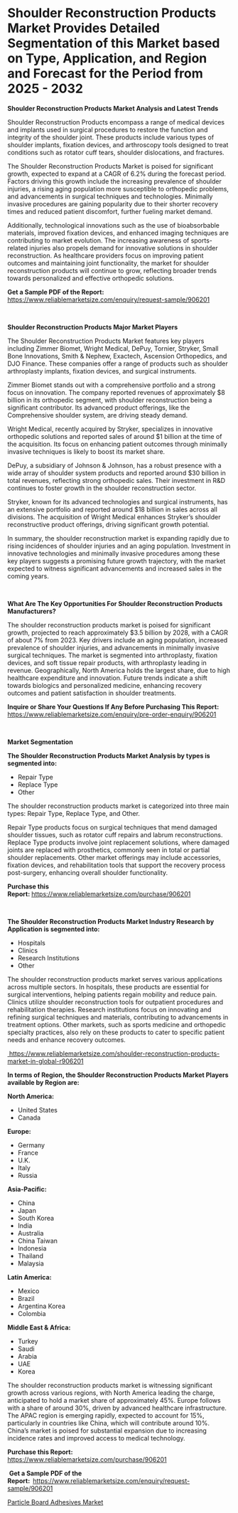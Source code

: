 <p><h1>Shoulder Reconstruction Products Market Provides Detailed Segmentation of this Market based on Type, Application, and Region and Forecast for the Period from 2025 - 2032</h1></p><p><strong>Shoulder Reconstruction Products Market Analysis and Latest Trends</strong></p>
<p><p>Shoulder Reconstruction Products encompass a range of medical devices and implants used in surgical procedures to restore the function and integrity of the shoulder joint. These products include various types of shoulder implants, fixation devices, and arthroscopy tools designed to treat conditions such as rotator cuff tears, shoulder dislocations, and fractures.</p><p>The Shoulder Reconstruction Products Market is poised for significant growth, expected to expand at a CAGR of 6.2% during the forecast period. Factors driving this growth include the increasing prevalence of shoulder injuries, a rising aging population more susceptible to orthopedic problems, and advancements in surgical techniques and technologies. Minimally invasive procedures are gaining popularity due to their shorter recovery times and reduced patient discomfort, further fueling market demand.</p><p>Additionally, technological innovations such as the use of bioabsorbable materials, improved fixation devices, and enhanced imaging techniques are contributing to market evolution. The increasing awareness of sports-related injuries also propels demand for innovative solutions in shoulder reconstruction. As healthcare providers focus on improving patient outcomes and maintaining joint functionality, the market for shoulder reconstruction products will continue to grow, reflecting broader trends towards personalized and effective orthopedic solutions.</p></p>
<p><strong>Get a Sample PDF of the Report:&nbsp;</strong> <a href="https://www.reliablemarketsize.com/enquiry/request-sample/906201?utm_campaign=3563&utm_medium=2&utm_source=Github&utm_content=ia&utm_term=21032025&utm_id=shoulder-reconstruction-products">https://www.reliablemarketsize.com/enquiry/request-sample/906201</a></p>
<p>&nbsp;</p>
<p><strong>Shoulder Reconstruction Products Major Market Players</strong></p>
<p><p>The Shoulder Reconstruction Products Market features key players including Zimmer Biomet, Wright Medical, DePuy, Tornier, Stryker, Small Bone Innovations, Smith & Nephew, Exactech, Ascension Orthopedics, and DJO Finance. These companies offer a range of products such as shoulder arthroplasty implants, fixation devices, and surgical instruments.</p><p>Zimmer Biomet stands out with a comprehensive portfolio and a strong focus on innovation. The company reported revenues of approximately $8 billion in its orthopedic segment, with shoulder reconstruction being a significant contributor. Its advanced product offerings, like the Comprehensive shoulder system, are driving steady demand.</p><p>Wright Medical, recently acquired by Stryker, specializes in innovative orthopedic solutions and reported sales of around $1 billion at the time of the acquisition. Its focus on enhancing patient outcomes through minimally invasive techniques is likely to boost its market share.</p><p>DePuy, a subsidiary of Johnson & Johnson, has a robust presence with a wide array of shoulder system products and reported around $30 billion in total revenues, reflecting strong orthopedic sales. Their investment in R&D continues to foster growth in the shoulder reconstruction sector.</p><p>Stryker, known for its advanced technologies and surgical instruments, has an extensive portfolio and reported around $18 billion in sales across all divisions. The acquisition of Wright Medical enhances Stryker’s shoulder reconstructive product offerings, driving significant growth potential.</p><p>In summary, the shoulder reconstruction market is expanding rapidly due to rising incidences of shoulder injuries and an aging population. Investment in innovative technologies and minimally invasive procedures among these key players suggests a promising future growth trajectory, with the market expected to witness significant advancements and increased sales in the coming years.</p></p>
<p>&nbsp;</p>
<p><strong>What Are The Key Opportunities For Shoulder Reconstruction Products Manufacturers?</strong></p>
<p><p>The shoulder reconstruction products market is poised for significant growth, projected to reach approximately $3.5 billion by 2028, with a CAGR of about 7% from 2023. Key drivers include an aging population, increased prevalence of shoulder injuries, and advancements in minimally invasive surgical techniques. The market is segmented into arthroplasty, fixation devices, and soft tissue repair products, with arthroplasty leading in revenue. Geographically, North America holds the largest share, due to high healthcare expenditure and innovation. Future trends indicate a shift towards biologics and personalized medicine, enhancing recovery outcomes and patient satisfaction in shoulder treatments.</p></p>
<p><strong>Inquire or Share Your Questions If Any Before Purchasing This Report:</strong> <a href="https://www.reliablemarketsize.com/enquiry/pre-order-enquiry/906201?utm_campaign=3563&utm_medium=2&utm_source=Github&utm_content=ia&utm_term=21032025&utm_id=shoulder-reconstruction-products">https://www.reliablemarketsize.com/enquiry/pre-order-enquiry/906201</a></p>
<p>&nbsp;</p>
<p><strong>Market Segmentation</strong></p>
<p><strong>The Shoulder Reconstruction Products Market Analysis by types is segmented into:</strong></p>
<p><ul><li>Repair Type</li><li>Replace Type</li><li>Other</li></ul></p>
<p><p>The shoulder reconstruction products market is categorized into three main types: Repair Type, Replace Type, and Other. </p><p>Repair Type products focus on surgical techniques that mend damaged shoulder tissues, such as rotator cuff repairs and labrum reconstructions. Replace Type products involve joint replacement solutions, where damaged joints are replaced with prosthetics, commonly seen in total or partial shoulder replacements. Other market offerings may include accessories, fixation devices, and rehabilitation tools that support the recovery process post-surgery, enhancing overall shoulder functionality.</p></p>
<p><strong>Purchase this Report:&nbsp;</strong><a href="https://www.reliablemarketsize.com/purchase/906201?utm_campaign=3563&utm_medium=2&utm_source=Github&utm_content=ia&utm_term=21032025&utm_id=shoulder-reconstruction-products">https://www.reliablemarketsize.com/purchase/906201</a></p>
<p>&nbsp;</p>
<p><strong>The Shoulder Reconstruction Products Market Industry Research by Application is segmented into:</strong></p>
<p><ul><li>Hospitals</li><li>Clinics</li><li>Research Institutions</li><li>Other</li></ul></p>
<p><p>The shoulder reconstruction products market serves various applications across multiple sectors. In hospitals, these products are essential for surgical interventions, helping patients regain mobility and reduce pain. Clinics utilize shoulder reconstruction tools for outpatient procedures and rehabilitation therapies. Research institutions focus on innovating and refining surgical techniques and materials, contributing to advancements in treatment options. Other markets, such as sports medicine and orthopedic specialty practices, also rely on these products to cater to specific patient needs and enhance recovery outcomes.</p></p>
<p><a href="https://www.reliablemarketsize.com/shoulder-reconstruction-products-market-in-global-r906201?utm_campaign=3563&utm_medium=2&utm_source=Github&utm_content=ia&utm_term=21032025&utm_id=shoulder-reconstruction-products">&nbsp;https://www.reliablemarketsize.com/shoulder-reconstruction-products-market-in-global-r906201</a></p>
<p><strong>In terms of Region, the Shoulder Reconstruction Products Market Players available by Region are:</strong></p>
<p>
    <p> <strong> North America: </strong>
        <ul>
            <li>United States</li>
            <li>Canada</li>
        </ul>
        </p> 
    <p> <strong> Europe: </strong>
        <ul>
            <li>Germany</li>
            <li>France</li>
            <li>U.K.</li>
            <li>Italy</li>
            <li>Russia</li>
        </ul>
        </p> 
    <p> <strong> Asia-Pacific: </strong>
        <ul>
            <li>China</li>
            <li>Japan</li>
            <li>South Korea</li>
            <li>India</li>
            <li>Australia</li>
            <li>China Taiwan</li>
            <li>Indonesia</li>
            <li>Thailand</li>
            <li>Malaysia</li>
        </ul>
        </p> 
    <p> <strong> Latin America: </strong>
        <ul>
            <li>Mexico</li>
            <li>Brazil</li>
            <li>Argentina Korea</li>
            <li>Colombia</li>
        </ul>
        </p> 
    <p> <strong> Middle East & Africa: </strong>
        <ul>
            <li>Turkey</li>
            <li>Saudi</li>
            <li>Arabia</li>
            <li>UAE</li>
            <li>Korea</li>
        </ul>
    </p>
    </p>
<p><p>The shoulder reconstruction products market is witnessing significant growth across various regions, with North America leading the charge, anticipated to hold a market share of approximately 45%. Europe follows with a share of around 30%, driven by advanced healthcare infrastructure. The APAC region is emerging rapidly, expected to account for 15%, particularly in countries like China, which will contribute around 10%. China’s market is poised for substantial expansion due to increasing incidence rates and improved access to medical technology.</p></p>
<p><strong>Purchase this Report: </strong><a href="https://www.reliablemarketsize.com/purchase/906201?utm_campaign=3563&utm_medium=2&utm_source=Github&utm_content=ia&utm_term=21032025&utm_id=shoulder-reconstruction-products">https://www.reliablemarketsize.com/purchase/906201</a></p>
<p>&nbsp;<strong>Get a Sample PDF of the Report:&nbsp;&nbsp;</strong><a href="https://www.reliablemarketsize.com/enquiry/request-sample/906201?utm_campaign=3563&utm_medium=2&utm_source=Github&utm_content=ia&utm_term=21032025&utm_id=shoulder-reconstruction-products">https://www.reliablemarketsize.com/enquiry/request-sample/906201</a></p>
<p><strong></strong></p>
<p><p><a href="https://github.com/dayaanapis5/Market-Research-Report-List-1/blob/main/particle-board-adhesives-market.md?utm_campaign=3563&utm_medium=2&utm_source=Github&utm_content=ia&utm_term=21032025&utm_id=shoulder-reconstruction-products">Particle Board Adhesives Market</a></p></p>